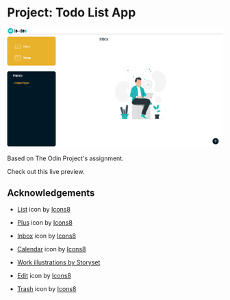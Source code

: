 # Project: Todo List App

![Empty todo list page.](./src/images/empty-project.png)

Based on The Odin Project's assignment.

Check out this live preview.

## Acknowledgements

- <a target="_blank" href="https://icons8.com/icon/80613/list">List</a> icon by <a target="_blank" href="https://icons8.com">Icons8</a>

- <a target="_blank" href="https://icons8.com/icon/3220/plus">Plus</a> icon by <a target="_blank" href="https://icons8.com">Icons8</a>

- <a target="_blank" href="https://icons8.com/icon/2879/inbox">Inbox</a> icon by <a target="_blank" href="https://icons8.com">Icons8</a>

- <a target="_blank" href="https://icons8.com/icon/3525/leave">Calendar</a> icon by <a target="_blank" href="https://icons8.com">Icons8</a>

- <a href="https://storyset.com/work">Work illustrations by Storyset</a>

- <a target="_blank" href="https://icons8.com/icon/86373/edit">Edit</a> icon by <a target="_blank" href="https://icons8.com">Icons8</a>

- <a target="_blank" href="https://icons8.com/icon/85081/trash">Trash</a> icon by <a target="_blank" href="https://icons8.com">Icons8</a>

